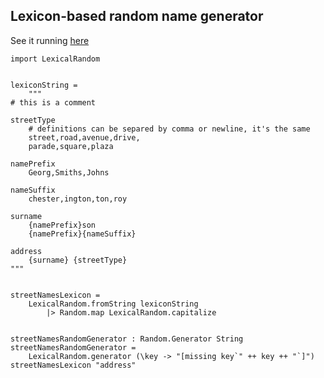 Lexicon-based random name generator
-----------------------------------

See it running [here](https://xarvh.github.io/lexical-random-generator/)

```
import LexicalRandom


lexiconString =
    """
# this is a comment

streetType
    # definitions can be separed by comma or newline, it's the same
    street,road,avenue,drive,
    parade,square,plaza

namePrefix
    Georg,Smiths,Johns

nameSuffix
    chester,ington,ton,roy

surname
    {namePrefix}son
    {namePrefix}{nameSuffix}

address
    {surname} {streetType}
"""


streetNamesLexicon =
    LexicalRandom.fromString lexiconString
        |> Random.map LexicalRandom.capitalize


streetNamesRandomGenerator : Random.Generator String
streetNamesRandomGenerator =
    LexicalRandom.generator (\key -> "[missing key`" ++ key ++ "`]") streetNamesLexicon "address"
```

